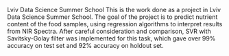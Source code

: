 Lviv Data Science Summer School
This is the work done as a project in Lviv Data Science Summer School. The goal of the project is to predict nutrient content of the food samples, using regression algorithms to interpret results from NIR Spectra. After careful consideration and comparison, SVR with Savitsky-Golay filter was implemented for this task, which gave over 99% accuracy on test set and 92% accuracy on holdout set.